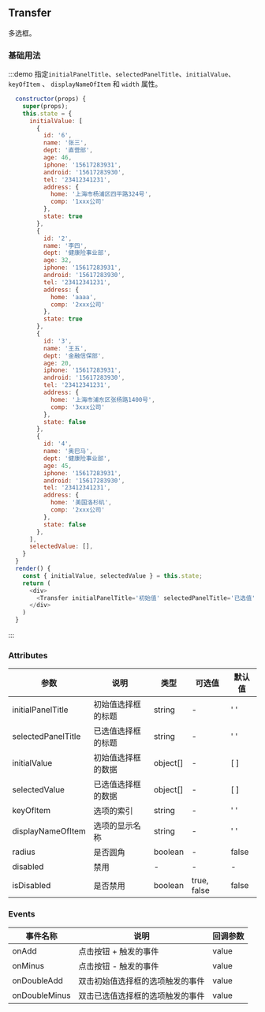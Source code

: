 ## Transfer 
多选框。

### 基础用法

:::demo 指定`initialPanelTitle`、`selectedPanelTitle`、`initialValue`、`keyOfItem` 、 `displayNameOfItem` 和 `width` 属性。

```js
  constructor(props) {
    super(props);
    this.state = {
      initialValue: [
        {
          id: '6',
          name: '张三',
          dept: '直营部',
          age: 46,
          iphone: '15617283931',
          android: '15617283930',
          tel: '23412341231',
          address: {
            home: '上海市杨浦区四平路324号',
            comp: '1xxx公司'
          },
          state: true
        },
        {
          id: '2',
          name: '李四',
          dept: '健康险事业部',
          age: 32,
          iphone: '15617283931',
          android: '15617283930',
          tel: '23412341231',
          address: {
            home: 'aaaa',
            comp: '2xxx公司'
          },
          state: true
        },
        {
          id: '3',
          name: '王五',
          dept: '金融信保部',
          age: 20,
          iphone: '15617283931',
          android: '15617283930',
          tel: '23412341231',
          address: {
            home: '上海市浦东区张杨路1400号',
            comp: '3xxx公司'
          },
          state: false
        },
        {
          id: '4',
          name: '奥巴马',
          dept: '健康险事业部',
          age: 45,
          iphone: '15617283931',
          android: '15617283930',
          tel: '23412341231',
          address: {
            home: '美国洛杉矶',
            comp: '2xxx公司'
          },
          state: false
        },
      ],
      selectedValue: [],
    }
  }
  render() {
    const { initialValue, selectedValue } = this.state;
    return (
      <div>
        <Transfer initialPanelTitle='初始值' selectedPanelTitle='已选值' radius initialValue={initialValue}  selectedValue={selectedValue} keyOfItem='id' displayNameOfItem='name' width={500} onAdd={(value)=>{this.setState({selectedValue: value});}}/>
      </div>
    )
  }
```
:::

### Attributes
| 参数                | 说明              | 类型          | 可选值          | 默认值   | 
|------------------  |-----------------  |----------    |-------------   |-------- |
| initialPanelTitle  |  初始值选择框的标题  | string       |    -           |    ' '   |
| selectedPanelTitle |  已选值选择框的标题  | string       |    -           |    ' '   |
| initialValue       |  初始值选择框的数据  | object[]     |    -           |    [ ]   |
| selectedValue      |  已选值选择框的数据  | object[]     |    -           |    [ ]   |
| keyOfItem          |  选项的索引        | string        |   -            |    ' '   |
| displayNameOfItem  |  选项的显示名称     | string        |   -            |    ' '   |
| radius             |  是否圆角          | boolean       |   -            |   false |
| disabled  | 禁用    | -   | -  | -   |
| isDisabled  | 是否禁用    | boolean   | true, false   | false   |


### Events
| 事件名称 | 说明 | 回调参数 |
|---------- |-------- |---------- |
| onAdd | 点击按钮 + 触发的事件 |  value |
| onMinus | 点击按钮 - 触发的事件 |  value |
| onDoubleAdd | 双击初始值选择框的选项触发的事件 |  value |
| onDoubleMinus | 双击已选值选择框的选项触发的事件 |  value |
